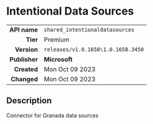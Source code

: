 # Intentional Data Sources
| | |
|-:|-|
|**API name**|`shared_intentionaldatasources`|
|**Tier**|Premium|
|**Version**|`releases/v1.0.1658\1.0.1658.3450`|
|**Publisher**|**Microsoft**|
|**Created**|Mon Oct 09 2023|
|**Changed**|Mon Oct 09 2023|

## Description
Connector for Granada data sources
